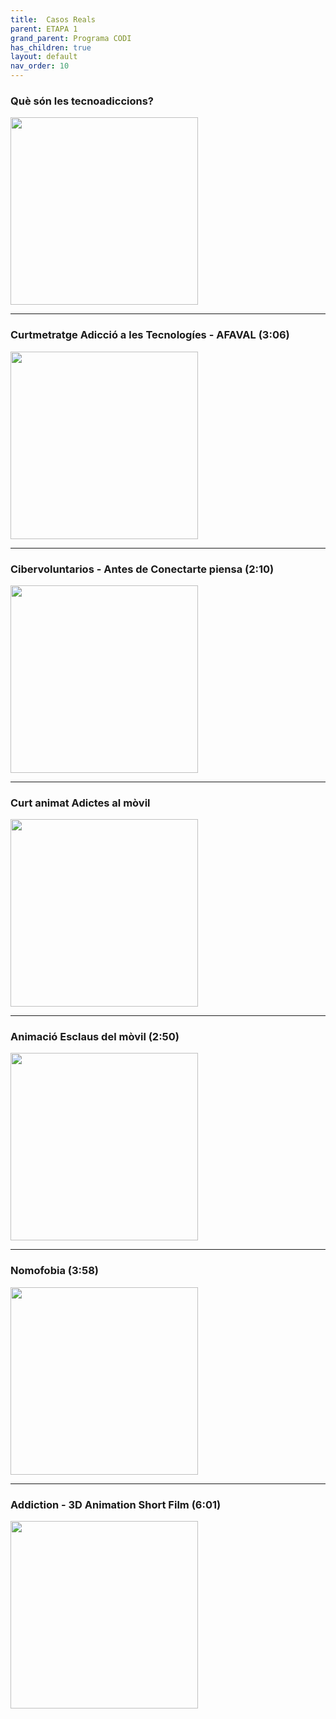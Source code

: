 ```yaml
---
title:  Casos Reals
parent: ETAPA 1
grand_parent: Programa CODI
has_children: true
layout: default
nav_order: 10
---
```

### Què són les tecnoadiccions?

<a href="https://www.youtube.com/watch?v=1IwPb1_vFOY" target="_blank">
  <img src="https://img.youtube.com/vi/1IwPb1_vFOY/hqdefault.jpg" width="300"/>
</a>

---

### Curtmetratge Adicció a les Tecnologíes - AFAVAL (3:06)

<a href="https://www.youtube.com/watch?v=qeJbj0mprTQ" target="_blank">
  <img src="https://img.youtube.com/vi/qeJbj0mprTQ/hqdefault.jpg" width="300"/>
</a>

---

### Cibervoluntarios - Antes de Conectarte piensa (2:10)

<a href="https://www.youtube.com/watch?v=Rmp1EWBaSuc" target="_blank">
  <img src="https://img.youtube.com/vi/Rmp1EWBaSuc/hqdefault.jpg" width="300"/>
</a>

---

### Curt animat Adictes al mòvil

<a href="https://www.youtube.com/watch?v=n5zTA4n1E14" target="_blank">
  <img src="https://img.youtube.com/vi/n5zTA4n1E14/hqdefault.jpg" width="300"/>
</a>

---

### Animació Esclaus del mòvil (2:50)

<a href="https://www.youtube.com/watch?v=-bZvXx5Jhak" target="_blank">
  <img src="https://img.youtube.com/vi/-bZvXx5Jhak/hqdefault.jpg" width="300"/>
</a>

---

### Nomofobia (3:58)

<a href="https://www.youtube.com/watch?v=5HSCHQAmjo4" target="_blank">
  <img src="https://img.youtube.com/vi/5HSCHQAmjo4/hqdefault.jpg" width="300"/>
</a>

---

### Addiction - 3D Animation Short Film (6:01)

<a href="https://www.youtube.com/watch?v=rq3U1kYonuw" target="_blank">
  <img src="https://img.youtube.com/vi/rq3U1kYonuw/hqdefault.jpg" width="300"/>
</a>
